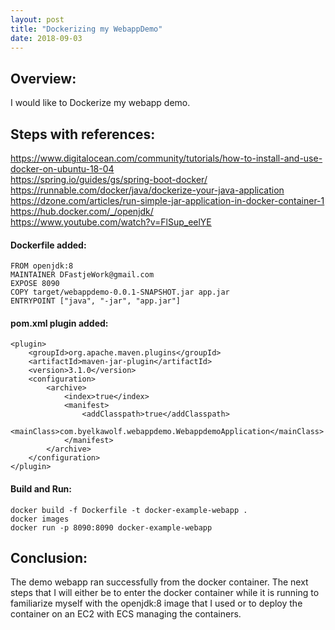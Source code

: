 ```yaml
---
layout: post 
title: "Dockerizing my WebappDemo" 
date: 2018-09-03
---
```

## Overview:  
I would like to Dockerize my webapp demo. 

## Steps with references:   

https://www.digitalocean.com/community/tutorials/how-to-install-and-use-docker-on-ubuntu-18-04  
https://spring.io/guides/gs/spring-boot-docker/  
https://runnable.com/docker/java/dockerize-your-java-application  
https://dzone.com/articles/run-simple-jar-application-in-docker-container-1  
https://hub.docker.com/_/openjdk/  
https://www.youtube.com/watch?v=FlSup_eelYE  
  
#### Dockerfile added:
```$xslt
FROM openjdk:8
MAINTAINER DFastjeWork@gmail.com
EXPOSE 8090
COPY target/webappdemo-0.0.1-SNAPSHOT.jar app.jar
ENTRYPOINT ["java", "-jar", "app.jar"]
```

#### pom.xml plugin added:
```$xslt
<plugin>
    <groupId>org.apache.maven.plugins</groupId>
    <artifactId>maven-jar-plugin</artifactId>
    <version>3.1.0</version>
    <configuration>
        <archive>
            <index>true</index>
            <manifest>
                <addClasspath>true</addClasspath>
                <mainClass>com.byelkawolf.webappdemo.WebappdemoApplication</mainClass>
            </manifest>
        </archive>
    </configuration>
</plugin>
```
  
#### Build and Run:
```$xslt
docker build -f Dockerfile -t docker-example-webapp .
docker images
docker run -p 8090:8090 docker-example-webapp
```

## Conclusion:
The demo webapp ran successfully from the docker container. The next steps that I will either be to enter the docker 
container while it is running to familiarize myself with the openjdk:8 image that I used or to deploy the container on 
an EC2 with ECS managing the containers. 